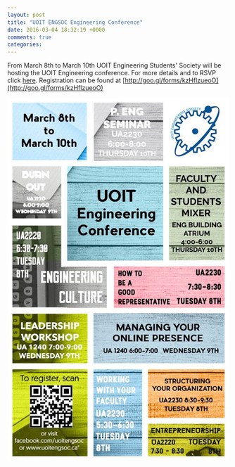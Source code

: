 ```yaml
---
layout: post
title: "UOIT ENGSOC Engineering Conference"
date: 2016-03-04 18:32:19 +0000
comments: true
categories: 
---
```


From March 8th to March 10th UOIT Engineering Students' Society will be hosting the UOIT Engineering
conference. For more details and to RSVP click [here](https://www.facebook.com/events/1517085868597603/).
Registration can be found at [http://goo.gl/forms/kzHflzueoO](http://goo.gl/forms/kzHflzueoO)

![/images/2016-03-04-uoit-engineering-conference/conference_poster.png](/images/2016-03-04-uoit-engineering-conference/conference_poster.png)
